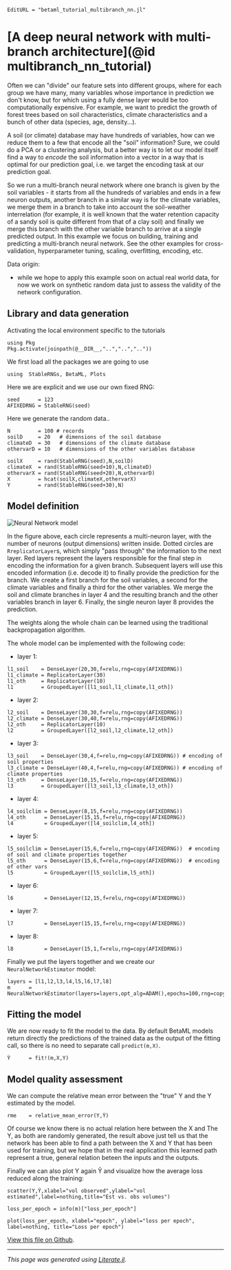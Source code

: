 ```@meta
EditURL = "betaml_tutorial_multibranch_nn.jl"
```

# [A deep neural network with multi-branch architecture](@id multibranch_nn_tutorial)

Often we can "divide" our feature sets into different groups, where for each group we have many, many variables whose importance in prediction we don't know, but for which using a fully dense layer would be too computationally expensive.
For example, we want to predict the growth of forest trees based on soil characteristics, climate characteristics and a bunch of other data (species, age, density...).

A soil (or climate) database may have hundreds of variables, how can we reduce them to a few that encode all the "soil" information?
Sure, we could do a PCA or a clustering analysis, but a better way is to let our model itself find a way to _encode_ the soil information into a vector in a way that is optimal for our prediction goal, i.e. we target the encoding task at our prediction goal.

So we run a multi-branch neural network where one branch is given by the soil variables - it starts from all the hundreds of variables and ends in a few neuron outputs, another branch in a similar way is for the climate variables, we merge them in a branch to take into account the soil-weather interrelation (for example, it is well known that the water retention capacity of a sandy soil is quite different from that of a clay soil) and finally we merge this branch with the other variable branch to arrive at a single predicted output.
In this example we focus on building, training and predicting a multi-branch neural network. See the other examples for cross-validation, hyperparameter tuning, scaling, overfitting, encoding, etc.

Data origin:
- while we hope to apply this example soon on actual real world data, for now we work on synthetic random data just to assess the validity of the network configuration.

## Library and data generation

Activating the local environment specific to the tutorials

```text
using Pkg
Pkg.activate(joinpath(@__DIR__,"..","..",".."))
```

We first load all the packages we are going to use

```text
using  StableRNGs, BetaML, Plots
```

Here we are explicit and we use our own fixed RNG:

```text
seed      = 123
AFIXEDRNG = StableRNG(seed)
```

Here we generate the random data..

```text
N         = 100 # records
soilD     = 20   # dimensions of the soil database
climateD  = 30   # dimensions of the climate database
othervarD = 10   # dimensions of the other variables database

soilX     = rand(StableRNG(seed),N,soilD)
climateX  = rand(StableRNG(seed+10),N,climateD)
othervarX = rand(StableRNG(seed+20),N,othervarD)
X         = hcat(soilX,climateX,othervarX)
Y         = rand(StableRNG(seed+30),N)
```

## Model definition

![Neural Network model](imgs/multibranch_nn.png)

In the figure above, each circle represents a multi-neuron layer, with the number of neurons (output dimensions) written inside. Dotted circles are `RreplicatorLayer`s, which simply "pass through" the information to the next layer.
Red layers represent the layers responsible for the final step in encoding the information for a given branch. Subsequent layers will use this encoded information (i.e. decode it) to finally provide the prediction for the branch.
We create a first branch for the soil variables, a second for the climate variables and finally a third for the other variables. We merge the soil and climate branches in layer 4 and the resulting branch and the other variables branch in layer 6. Finally, the single neuron layer 8 provides the prediction.

The weights along the whole chain can be learned using the traditional backpropagation algorithm.

The whole model can be implemented with the following code:

- layer 1:

```text
l1_soil    = DenseLayer(20,30,f=relu,rng=copy(AFIXEDRNG))
l1_climate = ReplicatorLayer(30)
l1_oth     = ReplicatorLayer(10)
l1         = GroupedLayer([l1_soil,l1_climate,l1_oth])
```

- layer 2:

```text
l2_soil    = DenseLayer(30,30,f=relu,rng=copy(AFIXEDRNG))
l2_climate = DenseLayer(30,40,f=relu,rng=copy(AFIXEDRNG))
l2_oth     = ReplicatorLayer(10)
l2         = GroupedLayer([l2_soil,l2_climate,l2_oth])
```

- layer 3:

```text
l3_soil    = DenseLayer(30,4,f=relu,rng=copy(AFIXEDRNG)) # encoding of soil properties
l3_climate = DenseLayer(40,4,f=relu,rng=copy(AFIXEDRNG)) # encoding of climate properties
l3_oth     = DenseLayer(10,15,f=relu,rng=copy(AFIXEDRNG))
l3         = GroupedLayer([l3_soil,l3_climate,l3_oth])
```

- layer 4:

```text
l4_soilclim = DenseLayer(8,15,f=relu,rng=copy(AFIXEDRNG))
l4_oth      = DenseLayer(15,15,f=relu,rng=copy(AFIXEDRNG))
l4          = GroupedLayer([l4_soilclim,l4_oth])
```

- layer 5:

```text
l5_soilclim = DenseLayer(15,6,f=relu,rng=copy(AFIXEDRNG))  # encoding of soil and climate properties together
l5_oth      = DenseLayer(15,6,f=relu,rng=copy(AFIXEDRNG))  # encoding of other vars
l5          = GroupedLayer([l5_soilclim,l5_oth])
```

- layer 6:

```text
l6          = DenseLayer(12,15,f=relu,rng=copy(AFIXEDRNG))
```

- layer 7:

```text
l7          = DenseLayer(15,15,f=relu,rng=copy(AFIXEDRNG))
```

- layer 8:

```text
l8          = DenseLayer(15,1,f=relu,rng=copy(AFIXEDRNG))
```

Finally we put the layers together and we create our `NeuralNetworkEstimator` model:

```text
layers = [l1,l2,l3,l4,l5,l6,l7,l8]
m      = NeuralNetworkEstimator(layers=layers,opt_alg=ADAM(),epochs=100,rng=copy(AFIXEDRNG))
```

## Fitting the model
We are now ready to fit the model to the data. By default BetaML models return directly the predictions of the trained data as the output of the fitting call, so there is no need to separate call `predict(m,X)`.

```text
Ŷ      = fit!(m,X,Y)
```

## Model quality assessment
We can compute the relative mean error between the "true" Y and the Y estimated by the model.

```text
rme    = relative_mean_error(Y,Ŷ)
```

Of course we know there is no actual relation here between the X and The Y, as both are randomly generated, the result above just tell us that the network has been able to find a path between the X and Y that has been used for training, but we hope that in the real application this learned path represent a true, general relation beteen the inputs and the outputs.

Finally we can also plot Y again Ŷ and visualize how the average loss reduced along the training:

```text
scatter(Y,Ŷ,xlabel="vol observed",ylabel="vol estimated",label=nothing,title="Est vs. obs volumes")
```

```text
loss_per_epoch = info(m)["loss_per_epoch"]

plot(loss_per_epoch, xlabel="epoch", ylabel="loss per epoch", label=nothing, title="Loss per epoch")
```

[View this file on Github](betaml_tutorial_multibranch_nn.jl).

---

*This page was generated using [Literate.jl](https://github.com/fredrikekre/Literate.jl).*

